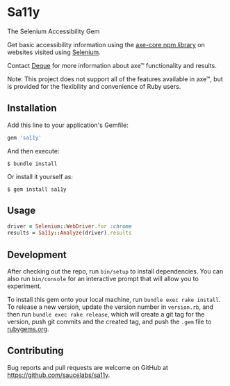 # Sa11y

The Selenium Accessibility Gem

Get basic accessibility information using
the [axe-core npm library](https://www.npmjs.com/package/axe-core)
on websites visited using [Selenium](https://www.selenium.dev/).

Contact [Deque](https://www.deque.com/) for more information about axe™ functionality and results.

Note: This project does not support all of the features available in axe™, but is
provided for the flexibility and convenience of Ruby users. 

## Installation

Add this line to your application's Gemfile:

```ruby
gem 'sa11y'
```

And then execute:

    $ bundle install

Or install it yourself as:

    $ gem install sa11y

## Usage

```ruby
driver = Selenium::WebDriver.for :chrome 
results = Sa11y::Analyze(driver).results
```

## Development

After checking out the repo, run `bin/setup` to install dependencies. 
You can also run `bin/console` for an interactive prompt that will allow you to experiment.

To install this gem onto your local machine, run `bundle exec rake install`. 
To release a new version, update the version number in `version.rb`, and then run `bundle exec rake release`, 
which will create a git tag for the version, push git commits and the created tag, 
and push the `.gem` file to [rubygems.org](https://rubygems.org).

## Contributing

Bug reports and pull requests are welcome on GitHub at https://github.com/saucelabs/sa11y.
